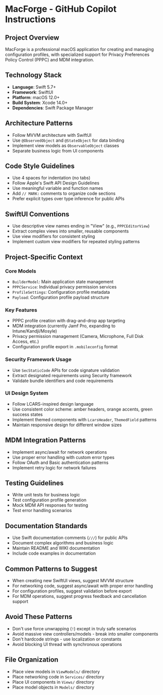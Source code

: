 # MacForge - GitHub Copilot Instructions

## Project Overview
MacForge is a professional macOS application for creating and managing configuration profiles, with specialized support for Privacy Preferences Policy Control (PPPC) and MDM integration.

## Technology Stack
- **Language**: Swift 5.7+
- **Framework**: SwiftUI
- **Platform**: macOS 12.0+
- **Build System**: Xcode 14.0+
- **Dependencies**: Swift Package Manager

## Architecture Patterns
- Follow MVVM architecture with SwiftUI
- Use `@ObservedObject` and `@StateObject` for data binding
- Implement view models as `ObservableObject` classes
- Separate business logic from UI components

## Code Style Guidelines
- Use 4 spaces for indentation (no tabs)
- Follow Apple's Swift API Design Guidelines
- Use meaningful variable and function names
- Add `// MARK:` comments to organize code sections
- Prefer explicit types over type inference for public APIs

## SwiftUI Conventions
- Use descriptive view names ending in "View" (e.g., `PPPCEditorView`)
- Extract complex views into smaller, reusable components
- Use view modifiers for consistent styling
- Implement custom view modifiers for repeated styling patterns

## Project-Specific Context

### Core Models
- `BuilderModel`: Main application state management
- `PPPCService`: Individual privacy permission services
- `ProfileSettings`: Configuration profile metadata
- `Payload`: Configuration profile payload structure

### Key Features
- PPPC profile creation with drag-and-drop app targeting
- MDM integration (currently Jamf Pro, expanding to Intune/Kandji/Mosyle)
- Privacy permission management (Camera, Microphone, Full Disk Access, etc.)
- Configuration profile export in `.mobileconfig` format

### Security Framework Usage
- Use `SecStaticCode` APIs for code signature validation
- Extract designated requirements using Security framework
- Validate bundle identifiers and code requirements

### UI Design System
- Follow LCARS-inspired design language
- Use consistent color scheme: amber headers, orange accents, green success states
- Implement themed components with `LcarsHeader`, `ThemedField` patterns
- Maintain responsive design for different window sizes

## MDM Integration Patterns
- Implement async/await for network operations
- Use proper error handling with custom error types
- Follow OAuth and Basic authentication patterns
- Implement retry logic for network failures

## Testing Guidelines
- Write unit tests for business logic
- Test configuration profile generation
- Mock MDM API responses for testing
- Test error handling scenarios

## Documentation Standards
- Use Swift documentation comments (`///`) for public APIs
- Document complex algorithms and business logic
- Maintain README and WIKI documentation
- Include code examples in documentation

## Common Patterns to Suggest
- When creating new SwiftUI views, suggest MVVM structure
- For networking code, suggest async/await with proper error handling
- For configuration profiles, suggest validation before export
- For MDM operations, suggest progress feedback and cancellation support

## Avoid These Patterns
- Don't use force unwrapping (`!`) except in truly safe scenarios
- Avoid massive view controllers/models - break into smaller components
- Don't hardcode strings - use localization or constants
- Avoid blocking UI thread with synchronous operations

## File Organization
- Place view models in `ViewModels/` directory
- Place networking code in `Services/` directory
- Place UI components in `Views/` directory
- Place model objects in `Models/` directory
